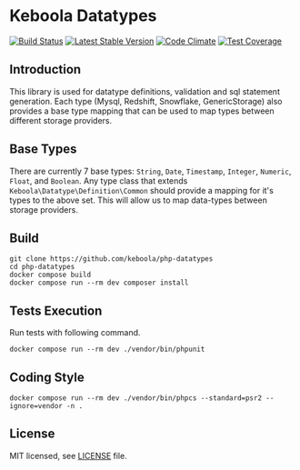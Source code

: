 # Keboola Datatypes
[![Build Status](https://travis-ci.org/keboola/php-datatypes.svg)](https://travis-ci.org/keboola/php-datatypes)
[![Latest Stable Version](https://poser.pugx.org/keboola/php-datatypes/version)](https://packagist.org/packages/keboola/php-datatypes)
[![Code Climate](https://codeclimate.com/github/keboola/php-datatypes/badges/gpa.svg)](https://codeclimate.com/github/keboola/php-datatypes)
[![Test Coverage](https://codeclimate.com/github/keboola/php-datatypes/badges/coverage.svg)](https://codeclimate.com/github/keboola/php-datatypes/coverage)

## Introduction
This library is used for datatype definitions, validation and sql statement generation. 
Each type (Mysql, Redshift, Snowflake, GenericStorage) also provides a base type mapping that can be used to map types between different storage providers.

## Base Types
There are currently 7 base types: `String`, `Date`, `Timestamp`, `Integer`, `Numeric`, `Float`, and `Boolean`.
Any type class that extends `Keboola\Datatype\Definition\Common` should provide a mapping for it's types to the above set.
 This will allow us to map data-types between storage providers. 

## Build

```
git clone https://github.com/keboola/php-datatypes
cd php-datatypes
docker compose build
docker compose run --rm dev composer install
```

## Tests Execution
Run tests with following command.

```
docker compose run --rm dev ./vendor/bin/phpunit
```

## Coding Style

```
docker compose run --rm dev ./vendor/bin/phpcs --standard=psr2 --ignore=vendor -n .
```

## License

MIT licensed, see [LICENSE](./LICENSE) file.
